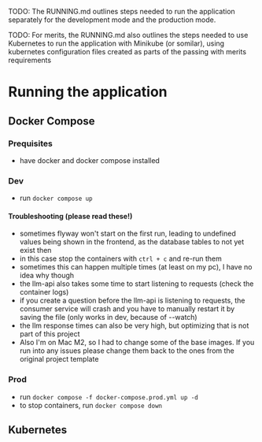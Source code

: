TODO: The RUNNING.md outlines steps needed to run the application separately for the development mode and the production mode.

TODO: For merits, the RUNNING.md also outlines the steps needed to use Kubernetes to run the application with Minikube (or somilar), using kubernetes configuration files created as parts of the passing with merits requirements

# Running the application

## Docker Compose

### Prequisites

- have docker and docker compose installed

### Dev

- run `docker compose up`

#### Troubleshooting (please read these!)

- sometimes flyway won't start on the first run, leading to undefined values
  being shown in the frontend, as the database tables to not yet exist then
- in this case stop the containers with `ctrl + c` and re-run them
- sometimes this can happen multiple times (at least on my pc), I have no idea
  why though
- the llm-api also takes some time to start listening to requests (check the container logs)
- if you create a question before the llm-api is listening to requests, the consumer service will crash and you have to manually restart it by saving the file (only works in dev, because of --watch)
- the llm response times can also be very high, but optimizing that is not part of this project
- Also I'm on Mac M2, so I had to change some of the base images. If you run into any issues please change them back to the ones from the original project template

### Prod

- run `docker compose -f docker-compose.prod.yml up -d`
- to stop containers, run `docker compose down`

## Kubernetes